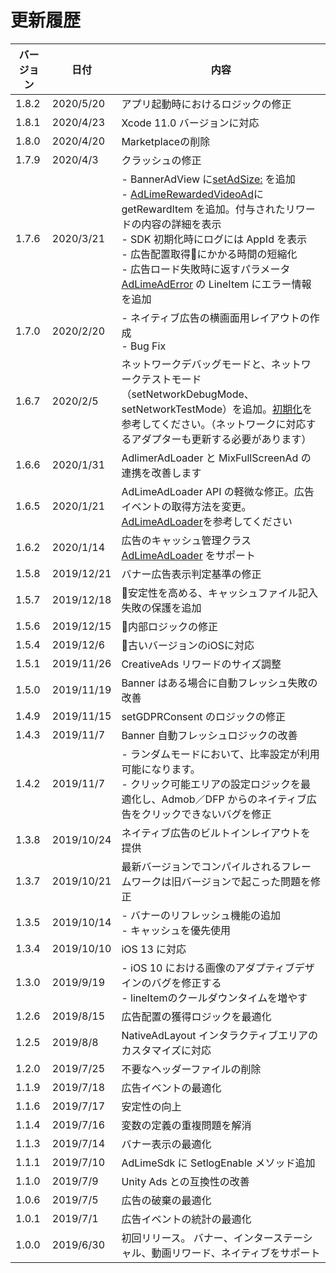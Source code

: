# 更新履歴

| バージョン    | 日付          | 内容                                  |
| ----------- | ------------- | ------------------------------------ |
| 1.8.2       | 2020/5/20     | アプリ起動時におけるロジックの修正 |
| 1.8.1       | 2020/4/23     | Xcode 11.0 バージョンに対応 |
| 1.8.0       | 2020/4/20     | Marketplaceの削除 |
| 1.7.9       | 2020/4/3      | クラッシュの修正 |
| 1.7.6       | 2020/3/21     | - BannerAdView に[setAdSize:](./banner.md) を追加 <br>- [AdLimeRewardedVideoAd](./rewarded.md)に getRewardItem を追加。付与されたリワードの内容の詳細を表示 <br>- SDK 初期化時にログには AppId を表示<br>- 広告配置取得にかかる時間の短縮化 <br>- 広告ロード失敗時に返すパラメータ [AdLimeAdError](./error.md) の LineItem にエラー情報を追加|
| 1.7.0       | 2020/2/20     | - ネイティブ広告の横画面用レイアウトの作成 <br>- Bug Fix |
| 1.6.7       | 2020/2/5      | ネットワークデバッグモードと、ネットワークテストモード（setNetworkDebugMode、setNetworkTestMode）を追加。[初期化](./init.md)を参考してください。（ネットワークに対応するアダプターも更新する必要があります）|
| 1.6.6       | 2020/1/31     | AdlimerAdLoader と MixFullScreenAd の連携を改善します|
| 1.6.5       | 2020/1/21     | AdLimeAdLoader API の軽微な修正。広告イベントの取得方法を変更。[AdLimeAdLoader](./adloader.md)を参考してください|
| 1.6.2       | 2020/1/14     | 広告のキャッシュ管理クラス [AdLimeAdLoader](./adloader.md) をサポート |
| 1.5.8       | 2019/12/21    | バナー広告表示判定基準の修正|
| 1.5.7       | 2019/12/18    | 安定性を高める、キャッシュファイル記入失敗の保護を追加|
| 1.5.6       | 2019/12/15    | 内部ロジックの修正|
| 1.5.4       | 2019/12/6     | 古いバージョンのiOSに対応|
| 1.5.1       | 2019/11/26    | CreativeAds リワードのサイズ調整|
| 1.5.0       | 2019/11/19    | Banner はある場合に自動フレッシュ失敗の改善|
| 1.4.9       | 2019/11/15    | setGDPRConsent のロジックの修正|
| 1.4.3       | 2019/11/7     | Banner 自動フレッシュロジックの改善|
| 1.4.2       | 2019/11/7     | - ランダムモードにおいて、比率設定が利用可能になります。<br> - クリック可能エリアの設定ロジックを最適化し、Admob／DFP からのネイティブ広告をクリックできないバグを修正|
| 1.3.8       | 2019/10/24    | ネイティブ広告のビルトインレイアウトを提供 |
| 1.3.7       | 2019/10/21    | 最新バージョンでコンパイルされるフレームワークは旧バージョンで起こった問題を修正 |
| 1.3.5       | 2019/10/14    | - バナーのリフレッシュ機能の追加<br>- キャッシュを優先使用 |
| 1.3.4       | 2019/10/10    | iOS 13 に対応|
| 1.3.0       | 2019/9/19     | - iOS 10 における画像のアダプティブデザインのバグを修正する<br>- lineItemのクールダウンタイムを増やす|
| 1.2.6       | 2019/8/15     | 広告配置の獲得ロジックを最適化|
| 1.2.5       | 2019/8/8      | NativeAdLayout インタラクティブエリアのカスタマイズに対応|
| 1.2.0       | 2019/7/25     | 不要なヘッダーファイルの削除|
| 1.1.9       | 2019/7/18     | 広告イベントの最適化|
| 1.1.6       | 2019/7/17     | 安定性の向上|
| 1.1.4       | 2019/7/16     | 変数の定義の重複問題を解消|
| 1.1.3       | 2019/7/14     | バナー表示の最適化|
| 1.1.1       | 2019/7/10     | AdLimeSdk に SetlogEnable メソッド追加|
| 1.1.0       | 2019/7/9      | Unity Ads との互換性の改善|
| 1.0.6       | 2019/7/5      | 広告の破棄の最適化|
| 1.0.1       | 2019/7/1      | 広告イベントの統計の最適化|
| 1.0.0       | 2019/6/30     | 初回リリース。 バナー、インターステーシャル、動画リワード、ネイティブをサポート|